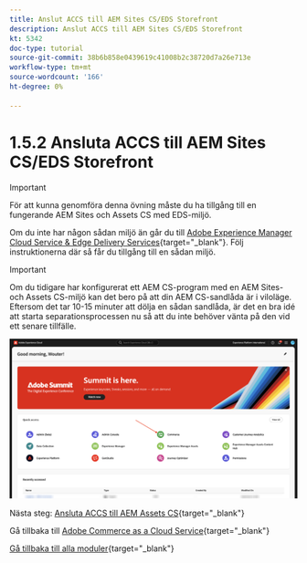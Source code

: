 ```yaml
---
title: Anslut ACCS till AEM Sites CS/EDS Storefront
description: Anslut ACCS till AEM Sites CS/EDS Storefront
kt: 5342
doc-type: tutorial
source-git-commit: 38b6b858e0439619c41008b2c38720d7a26e713e
workflow-type: tm+mt
source-wordcount: '166'
ht-degree: 0%

---
```


# 1.5.2 Ansluta ACCS till AEM Sites CS/EDS Storefront

>[!IMPORTANT]
>
>För att kunna genomföra denna övning måste du ha tillgång till en fungerande AEM Sites och Assets CS med EDS-miljö.
>
>Om du inte har någon sådan miljö än går du till [Adobe Experience Manager Cloud Service &amp; Edge Delivery Services](./../../../modules/asset-mgmt/module2.1/aemcs.md){target="_blank"}. Följ instruktionerna där så får du tillgång till en sådan miljö.

>[!IMPORTANT]
>
>Om du tidigare har konfigurerat ett AEM CS-program med en AEM Sites- och Assets CS-miljö kan det bero på att din AEM CS-sandlåda är i viloläge. Eftersom det tar 10-15 minuter att dölja en sådan sandlåda, är det en bra idé att starta separationsprocessen nu så att du inte behöver vänta på den vid ett senare tillfälle.

![ACCS+AEM Sites](./images/accsaemsites1.png)

Nästa steg: [Ansluta ACCS till AEM Assets CS](./ex3.md){target="_blank"}

Gå tillbaka till [Adobe Commerce as a Cloud Service](./accs.md){target="_blank"}

[Gå tillbaka till alla moduler](./../../../overview.md){target="_blank"}
